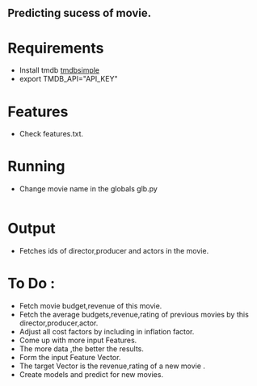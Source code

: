 ## Predicting sucess of movie.

# Requirements
 * Install tmdb [tmdbsimple]( https://pypi.python.org/pypi/tmdbsimple ) 
 * export TMDB_API="API_KEY"


# Features 
 * Check features.txt.

# Running 
 * Change movie name in the globals glb.py
    ``` python sample.py 
    ```

# Output
 * Fetches ids of director,producer and actors in the movie.

# To Do :
 * Fetch movie budget,revenue of this movie.
 * Fetch the average budgets,revenue,rating of previous movies by this director,producer,actor.
 * Adjust all cost factors by including in inflation factor.
 * Come up with more input Features.
 * The more data ,the better the results.
 * Form the input Feature Vector.
 * The target Vector is the revenue,rating of a new movie .
 *  Create models and predict for new movies.

